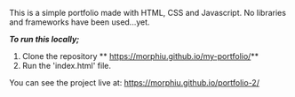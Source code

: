 This is a simple portfolio made with HTML, CSS and Javascript. No libraries and frameworks have been used...yet.

_**To run this locally;**_
1. Clone the repository 
       ** https://morphiu.github.io/my-portfolio/**
2. Run the 'index.html' file.

You can see the project live at: https://morphiu.github.io/portfolio-2/
